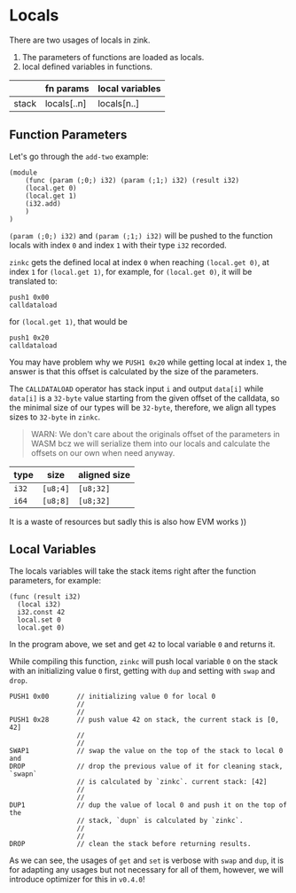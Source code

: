 # Locals

There are two usages of locals in zink.

1. The parameters of functions are loaded as locals.
2. local defined variables in functions.

|       | fn params   | local variables |
| ----- | ----------- | --------------- |
| stack | locals[..n] | locals[n..]     |

## Function Parameters

Let's go through the `add-two` example:

```wasm
(module
    (func (param (;0;) i32) (param (;1;) i32) (result i32)
    (local.get 0)
    (local.get 1)
    (i32.add)
    )
)
```

`(param (;0;) i32)` and `(param (;1;) i32)` will be pushed to the function
locals with index `0` and index `1` with their type `i32` recorded.

`zinkc` gets the defined local at index `0` when reaching `(local.get 0)`,
at index `1` for `(local.get 1)`, for example, for `(local.get 0)`, it will
be translated to:

```yul
push1 0x00
calldataload
```

for `(local.get 1)`, that would be

```yul
push1 0x20
calldataload
```

You may have problem why we `PUSH1 0x20` while getting local at index `1`, the
answer is that this offset is calculated by the size of the parameters.

The `CALLDATALOAD` operator has stack input `i` and output `data[i]` while `data[i]`
is a `32-byte` value starting from the given offset of the calldata, so the minimal
size of our types will be `32-byte`, therefore, we align all types sizes to `32-byte`
in `zinkc`.

> WARN: We don't care about the originals offset of the parameters in WASM bcz we will
> serialize them into our locals and calculate the offsets on our own when need anyway.

| type  | size     | aligned size |
| ----- | -------- | ------------ |
| `i32` | `[u8;4]` | `[u8;32]`    |
| `i64` | `[u8;8]` | `[u8;32]`    |

It is a waste of resources but sadly this is also how EVM works ))

## Local Variables

The locals variables will take the stack items right after the function
parameters, for example:

```wasm
(func (result i32)
  (local i32)
  i32.const 42
  local.set 0
  local.get 0)
```

In the program above, we set and get `42` to local variable `0` and returns it.

While compiling this function, `zinkc` will push local variable `0` on the stack
with an initializing value `0` first, getting with `dup` and setting with `swap`
and `drop`.

```yul
PUSH1 0x00       // initializing value 0 for local 0
                 //
                 //
PUSH1 0x28       // push value 42 on stack, the current stack is [0, 42]
                 //
                 //
SWAP1            // swap the value on the top of the stack to local 0 and
DROP             // drop the previous value of it for cleaning stack, `swapn`
                 // is calculated by `zinkc`. current stack: [42]
                 //
                 //
DUP1             // dup the value of local 0 and push it on the top of the
                 // stack, `dupn` is calculated by `zinkc`.
                 //
                 //
DROP             // clean the stack before returning results.
```

As we can see, the usages of `get` and `set` is verbose with `swap` and `dup`,
it is for adapting any usages but not necessary for all of them, however, we
will introduce optimizer for this in `v0.4.0`!
